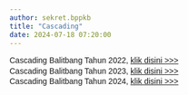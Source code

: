 ```yaml
---
author: sekret.bppkb
title: "Cascading"
date: 2024-07-18 07:20:00
---
```

<p style="margin: 0cm; line-height: 1.3;"><span style="font-family: 'Arial',sans-serif;"><span style="vertical-align: inherit;"><span style="vertical-align: inherit;"><span style="vertical-align: inherit;"><span style="vertical-align: inherit;"><span style="vertical-align: inherit;"><span style="vertical-align: inherit;"><span style="vertical-align: inherit;"><span style="vertical-align: inherit;"><span style="vertical-align: inherit;"><span style="vertical-align: inherit;"><span style="vertical-align: inherit;"><span style="vertical-align: inherit;">Cascading Balitbang Tahun 2022, </span></span></span></span></span></span></span></span></span></span></span></span><a href="https://drive.google.com/file/d/1xVNIX7EMqWiGn-qme5uAkl1QmjwnivPx/view?usp=sharing"><span style="vertical-align: inherit;"><span style="vertical-align: inherit;"><span style="vertical-align: inherit;"><span style="vertical-align: inherit;"><span style="vertical-align: inherit;"><span style="vertical-align: inherit;"><span style="vertical-align: inherit;"><span style="vertical-align: inherit;"><span style="vertical-align: inherit;"><span style="vertical-align: inherit;"><span style="vertical-align: inherit;"><span style="vertical-align: inherit;">klik disini &gt;&gt;&gt;</span></span></span></span></span></span></span></span></span></span></span></span></a></span><span style="font-family: 'Arial',sans-serif;"><span style="vertical-align: inherit;"><span style="vertical-align: inherit;"><span style="vertical-align: inherit;"><span style="vertical-align: inherit;"><span style="vertical-align: inherit;"><span style="vertical-align: inherit;"><span style="vertical-align: inherit;"><span style="vertical-align: inherit;"></span></span></span></span></span></span></span></span></span></p>

<p style="margin: 0cm; line-height: 1.3;"><span style="font-family: 'Arial',sans-serif;"><span style="vertical-align: inherit;"><span style="vertical-align: inherit;"><span style="vertical-align: inherit;"><span style="vertical-align: inherit;"><span style="vertical-align: inherit;"><span style="vertical-align: inherit;"><span style="vertical-align: inherit;"><span style="vertical-align: inherit;"><span style="vertical-align: inherit;"><span style="vertical-align: inherit;"><span style="vertical-align: inherit;"><span style="vertical-align: inherit;">Cascading Balitbang Tahun 2023, </span></span></span></span></span></span></span></span></span></span></span></span><a href="https://drive.google.com/file/d/11L94Eyvad7xPRjuegliSZ3U69Bu1gTJO/view?usp=sharing"><span style="vertical-align: inherit;"><span style="vertical-align: inherit;"><span style="vertical-align: inherit;"><span style="vertical-align: inherit;"><span style="vertical-align: inherit;"><span style="vertical-align: inherit;"><span style="vertical-align: inherit;"><span style="vertical-align: inherit;"><span style="vertical-align: inherit;"><span style="vertical-align: inherit;"><span style="vertical-align: inherit;"><span style="vertical-align: inherit;">klik disini &gt;&gt;&gt;</span></span></span></span></span></span></span></span></span></span></span></span></a></span><span style="font-family: 'Arial',sans-serif;"><span style="vertical-align: inherit;"><span style="vertical-align: inherit;"><span style="vertical-align: inherit;"><span style="vertical-align: inherit;"><span style="vertical-align: inherit;"><span style="vertical-align: inherit;"><span style="vertical-align: inherit;"><span style="vertical-align: inherit;"></span></span></span></span></span></span></span></span></span></p>

<p style="margin: 0cm; line-height: 1.3;"><span style="font-family: 'Arial',sans-serif;"><span style="vertical-align: inherit;"><span style="vertical-align: inherit;"><span style="vertical-align: inherit;"><span style="vertical-align: inherit;"><span style="vertical-align: inherit;"><span style="vertical-align: inherit;"><span style="vertical-align: inherit;"><span style="vertical-align: inherit;"><span style="vertical-align: inherit;"><span style="vertical-align: inherit;"><span style="vertical-align: inherit;"><span style="vertical-align: inherit;">Cascading Balitbang Tahun 2024, </span></span></span></span></span></span></span></span></span></span></span></span><a href="https://drive.google.com/file/d/174oDcv2oZW4x-AGPgakMDqDIwo6-o3pb/view?usp=sharing"><span style="vertical-align: inherit;"><span style="vertical-align: inherit;"><span style="vertical-align: inherit;"><span style="vertical-align: inherit;"><span style="vertical-align: inherit;"><span style="vertical-align: inherit;"><span style="vertical-align: inherit;"><span style="vertical-align: inherit;"><span style="vertical-align: inherit;"><span style="vertical-align: inherit;"><span style="vertical-align: inherit;"><span style="vertical-align: inherit;">klik disini &gt;&gt;&gt;</span></span></span></span></span></span></span></span></span></span></span></span></a></span></p>

<p style="margin: 0cm; line-height: 1.3;"><span style="font-family: 'Arial',sans-serif;"></span></p>
